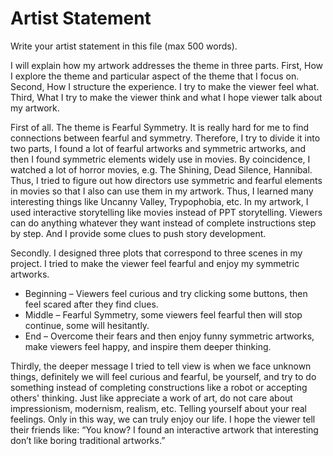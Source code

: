 # Artist Statement

Write your artist statement in this file (max 500 words).

I will explain how my artwork addresses the theme in three parts. First, How I explore the theme and particular aspect of the theme that I focus on. Second, How I structure the experience. I try to make the viewer feel what. Third, What I try to make the viewer think and what I hope viewer talk about my artwork.

First of all. The theme is Fearful Symmetry. It is really hard for me to find connections between fearful and symmetry. Therefore, I try to divide it into two parts, I found a lot of fearful artworks and symmetric artworks, and then I found symmetric elements widely use in movies. By coincidence, I watched a lot of horror movies, e.g. The Shining, Dead Silence, Hannibal. Thus, I tried to figure out how directors use symmetric and fearful elements in movies so that I also can use them in my artwork. Thus, I learned many interesting things like Uncanny Valley, Trypophobia, etc. In my artwork, I used interactive storytelling like movies instead of PPT storytelling. Viewers can do anything whatever they want instead of complete instructions step by step. And I provide some clues to push story development.

Secondly. I designed three plots that correspond to three scenes in my project.  I tried to make the viewer feel fearful and enjoy my symmetric artworks.
* Beginning – Viewers feel curious and try clicking some buttons, then feel scared after they find clues.
* Middle – Fearful Symmetry, some viewers feel fearful then will stop continue, some will hesitantly.
* End – Overcome their fears and then enjoy funny symmetric artworks, make viewers feel happy, and inspire them deeper thinking.

Thirdly, the deeper message I tried to tell view is when we face unknown things, definitely we will feel curious and fearful, be yourself, and try to do something instead of completing constructions like a robot or accepting others' thinking. Just like appreciate a work of art, do not care about impressionism, modernism, realism, etc. Telling yourself about your real feelings. Only in this way, we can truly enjoy our life. I hope the viewer tell their friends like: “You know? I found an  interactive artwork that  interesting don’t like boring traditional artworks.”